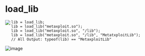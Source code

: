# load_lib

<img src="https://github.com/user-attachments/assets/3d7fc930-940d-4248-817d-fe72bdd6df9d" align="left">

```greyscript
lib = load_lib;
lib = load_lib("metaxploit.so");
lib = load_lib("metaxploit.so", "/lib");
lib = load_lib("metaxploit.so", "/lib", "MetatxploitLib");
// All Output: typeof(lib) == "MetaxploitLib"
```

![image](https://github.com/user-attachments/assets/cda1b697-e02f-41e3-8949-c7e3cf0186a9)


